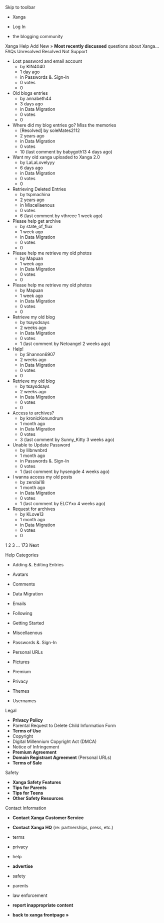 Skip to toolbar

*   Xanga

*   Log In

*   the blogging community

Xanga Help Add New » **Most recently discussed** questions about Xanga… FAQs Unresolved Resolved Not Support

*   Lost password and email account
    *   by KIN4040
    *   1 day ago
    *   in Passwords &. Sign-In
    *   0 votes
    *   0
*   Old blogs entries
    *   by annabeth44
    *   3 days ago
    *   in Data Migration
    *   0 votes
    *   0
*   Where did my blog entries go? Miss the memories
    *   \[Resolved\] by soleMates2112
    *   2 years ago
    *   in Data Migration
    *   0 votes
    *   10 (last comment by babygoth13 4 days ago)
*   Want my old xanga uploaded to Xanga 2.0
    *   by LaLaLovelyyy
    *   6 days ago
    *   in Data Migration
    *   0 votes
    *   0
*   Retrieving Deleted Entries
    *   by tspmachina
    *   2 years ago
    *   in Miscellaenous
    *   0 votes
    *   6 (last comment by vthreee 1 week ago)
*   Please help get archive
    *   by state\_of\_flux
    *   1 week ago
    *   in Data Migration
    *   0 votes
    *   0
*   Please help me retrieve my old photos
    *   by Mapuan
    *   1 week ago
    *   in Data Migration
    *   0 votes
    *   0
*   Please help me retrieve my old photos
    *   by Mapuan
    *   1 week ago
    *   in Data Migration
    *   0 votes
    *   0
*   Retrieve my old blog
    *   by tsaysdsays
    *   2 weeks ago
    *   in Data Migration
    *   0 votes
    *   1 (last comment by Netoangel 2 weeks ago)
*   Help!
    *   by Shannon6907
    *   2 weeks ago
    *   in Data Migration
    *   0 votes
    *   0
*   Retrieve my old blog
    *   by tsaysdsays
    *   2 weeks ago
    *   in Data Migration
    *   0 votes
    *   0
*   Access to archives?
    *   by kronicKonundrum
    *   1 month ago
    *   in Data Migration
    *   0 votes
    *   3 (last comment by Sunny\_Kitty 3 weeks ago)
*   Unable to Update Password
    *   by lilbrwnbrd
    *   1 month ago
    *   in Passwords &. Sign-In
    *   0 votes
    *   1 (last comment by hysengde 4 weeks ago)
*   I wanna access my old posts
    *   by zerolai18
    *   1 month ago
    *   in Data Migration
    *   0 votes
    *   1 (last comment by ELCYxo 4 weeks ago)
*   Request for archives
    *   by KLove13
    *   1 month ago
    *   in Data Migration
    *   0 votes
    *   0

1 2 3 ... 173 Next

Help Categories

*   Adding &. Editing Entries
*   Avatars
*   Comments
*   Data Migration
*   Emails
*   Following
*   Getting Started
*   Miscellaenous

*   Passwords &. Sign-In
*   Personal URLs
*   Pictures
*   Premium
*   Privacy
*   Themes
*   Usernames

Legal

*   **Privacy Policy**
*   Parental Request to Delete Child Information Form
*   **Terms of Use**
*   Copyright
*   Digital Millennium Copyright Act (DMCA)
*   Notice of Infringement
*   **Premium Agreement**
*   **Domain Registrant Agreement** (Personal URLs)
*   **Terms of Sale**

Safety

*   **Xanga Safety Features**
*   **Tips for Parents**
*   **Tips for Teens**
*   **Other Safety Resources**

Contact Information

*   **Contact Xanga Customer Service**
*   **Contact Xanga HQ** (re: partnerships, press, etc.)

*   terms
*   privacy
*   help
*   **advertise**

*   safety
*   parents
*   law enforcement
*   **report inappropriate content**

*   **back to xanga frontpage »**